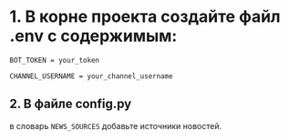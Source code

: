 # 1. В корне проекта создайте файл .env с содержимым:

```BOT_TOKEN = your_token```

```CHANNEL_USERNAME = your_channel_username```
## 2. В файле config.py

в словарь ```NEWS_SOURCES``` добавьте источники новостей.
